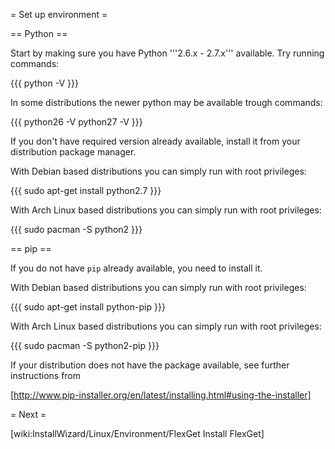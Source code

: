 = Set up environment =

== Python ==

Start by making sure you have Python '''2.6.x - 2.7.x''' available. Try running commands:

{{{
python -V
}}}

In some distributions the newer python may be available trough commands:

{{{
python26 -V
python27 -V
}}}

If you don't have required version already available, install it from your distribution package manager.

With Debian based distributions you can simply run with root privileges:

{{{
sudo apt-get install python2.7
}}}

With Arch Linux based distributions you can simply run with root privileges:

{{{
sudo pacman -S python2
}}}

== pip ==

If you do not have `pip` already available, you need to install it.

With Debian based distributions you can simply run with root privileges:

{{{
sudo apt-get install python-pip
}}}

With Arch Linux based distributions you can simply run with root privileges:

{{{
sudo pacman -S python2-pip
}}}

If your distribution does not have the package available, see further instructions from 

[http://www.pip-installer.org/en/latest/installing.html#using-the-installer]

= Next =

[wiki:InstallWizard/Linux/Environment/FlexGet Install FlexGet]